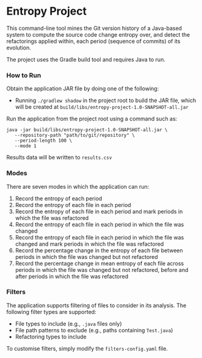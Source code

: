 # Entropy Project

This command-line tool mines the Git version history of a Java-based system to compute the source code change entropy over, and detect the refactorings applied within, each period (sequence of commits) of its evolution.

The project uses the Gradle build tool and requires Java to run.

### How to Run

Obtain the application JAR file by doing one of the following:

* Running `./gradlew shadow` in the project root to build the JAR file, which will be created at `build/libs/entropy-project-1.0-SNAPSHOT-all.jar`

Run the application from the project root using a command such as:

```
java -jar build/libs/entropy-project-1.0-SNAPSHOT-all.jar \
   --repository-path "path/to/git/repository" \
   --period-length 100 \
   --mode 1
   ```

Results data will be written to `results.csv`

### Modes

There are seven modes in which the application can run:

1. Record the entropy of each period
2. Record the entropy of each file in each period
3. Record the entropy of each file in each period and mark periods in which the file was refactored
4. Record the entropy of each file in each period in which the file was changed
5. Record the entropy of each file in each period in which the file was changed and mark periods in which the file was refactored
6. Record the percentage change in the entropy of each file between periods in which the file was changed but not refactored
7. Record the percentage change in mean entropy of each file across periods in which the file was changed but not refactored, before and after periods in which the file was refactored

### Filters

The application supports filtering of files to consider in its analysis. The following filter types are supported:

* File types to include (e.g., `.java` files only)
* File path patterns to exclude (e.g., paths containing `Test.java`)
* Refactoring types to include

To customise filters, simply modify the `filters-config.yaml` file.
 